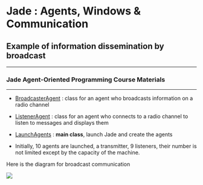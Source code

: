 # Jade : Agents, Windows & Communication

## Example of information dissemination by broadcast

---
### Jade Agent-Oriented Programming Course Materials


---

- [BroadcasterAgent](https://github.com/EmmanuelADAM/jade/blob/english/radio/agents/BroadcasterAgent.java) : class for an 
  agent who broadcasts information on a radio channel
- [ListenerAgent](https://github.com/EmmanuelADAM/jade/blob/english/radio/agents/ListenerAgent.java) : class for an 
  agent who connects to a radio channel to listen to messages and displays them
- [LaunchAgents](https://github.com/EmmanuelADAM/jade/blob/english/radio/launch/LaunchAgents.java) : **main class**, 
  launch Jade and create the agents

- Initially, 10 agents are launched, a transmitter, 9 listeners, their number is not limited except by the capacity of 
  the machine.

Here is the diagram for broadcast communication 
<!--
```
@startuml broadcasting
participant Sim_1
participant Sim_2
participant Sim_3
participant Sim_4
participant Sim_5
Sim_1 ->> TopicServer: registerTo 'BAC'channel
Sim_2 ->> TopicServer: registerTo 'BAC'channel
Sim_3 ->> TopicServer: registerTo 'BAC'channel
Sim_4 ->> TopicServer: registerTo 'BAC'channel
Sim_5 ->> TopicServer: registerTo 'BAC'channel
TopicServer <- BroadcasterAgent : "Hello !" to 'BAC' channel
Sim_1 <- TopicServer: "Hello !"
Sim_2 <- TopicServer: "Hello !"
Sim_3 <- TopicServer: "Hello !"
Sim_4 <- TopicServer: "Hello !"
Sim_5 <- TopicServer: "Hello !"

@enduml```
-->


![](broadcasting.png)
